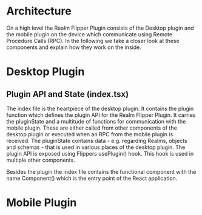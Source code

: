 
# Architecture

On a high level the Realm Flipper Plugin consists of the Desktop plugin and the mobile plugin on the device which communicate using Remote Procedure Calls (RPC). In the following we take a closer look at these components and explain how they work on the inside.

# Desktop Plugin

## Plugin API and State (index.tsx)

The index file is the heartpiece of the desktop plugin. It contains the plugin function which defines the plugin API for the Realm Flipper Plugin. It carries the pluginState and a multitude of functions for communication with the mobile plugin. These are either called from other components of the desktop plugin or executed when an RPC from the mobile plugin is received. The pluginState contains data - e.g. regarding Realms, objects and schemas - that is used in various places of the desktop plugin.
The plugin API is exposed using Flippers usePlugin() hook. This hook is used in multiple other components.

Besides the plugin the index file contains the functional component with the name Component() which is the entry point of the React application. 

# Mobile Plugin